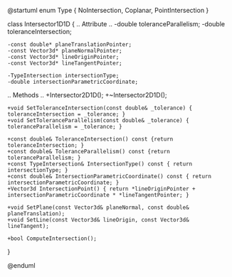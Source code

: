 @startuml
enum Type {
  NoIntersection,
  Coplanar,
  PointIntersection
}

class Intersector1D1D {
  .. Attribute ..
    -double toleranceParallelism;
    -double toleranceIntersection;

    -const double* planeTranslationPointer;
    -const Vector3d* planeNormalPointer;
    -const Vector3d* lineOriginPointer;
    -const Vector3d* lineTangentPointer;

    -TypeIntersection intersectionType;
    -double intersectionParametricCoordinate;

  .. Methods ..
    +Intersector2D1D();
    +~Intersector2D1D();

    +void SetToleranceIntersection(const double& _tolerance) { toleranceIntersection = _tolerance; }
    +void SetToleranceParallelism(const double& _tolerance) { toleranceParallelism = _tolerance; }

    +const double& ToleranceIntersection() const {return toleranceIntersection; }
    +const double& ToleranceParallelism() const {return toleranceParallelism; }
    +const TypeIntersection& IntersectionType() const { return intersectionType; }
    +const double& IntersectionParametricCoordinate() const { return intersectionParametricCoordinate; }
    +Vector3d IntersectionPoint() { return *lineOriginPointer + intersectionParametricCoordinate * *lineTangentPointer; }

    +void SetPlane(const Vector3d& planeNormal, const double& planeTranslation);
    +void SetLine(const Vector3d& lineOrigin, const Vector3d& lineTangent);

    +bool ComputeIntersection();
}


@enduml
